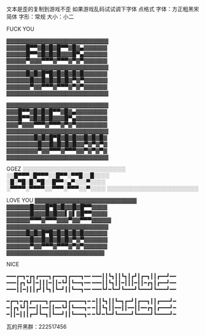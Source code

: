 文本是歪的复制到游戏不歪
如果游戏乱码试试调下字体
点格式  字体：方正粗黑宋简体  字形：常规   大小：小二

FUCK YOU 

▓▓▓▓▓▓▓▓▓▓▓▓▓▓▓▓▓▓▓▓▓▓▓▓▓▓
▓▓▓▓▓█▀▀▓█▓█▓█▀▀▓█▓▄▓▓▓▓▓▓
▓▓▓▓▓█▀▀▓█▓█▓█▓▓▓█▀▄▓▓▓▓▓▓
▓▓▓▓▓▀▓▓▓▀▀▀▓▀▀▀▓▀▓▀▓▓▓▓▓▓
▓▓▓▓▓▓▓▓▓▓▓▓▓▓▓▓▓▓▓▓▓▓▓▓▓▓
▓▓▓▓▓█▓█▓█▀█▓█▓█▓█▓█▓▓▓▓▓▓
▓▓▓▓▓▓█▓▓█▓█▓█▓█▓▀▓▀▓▓▓▓▓▓
▓▓▓▓▓▓▀▓▓▀▀▀▓▀▀▀▓▀▓▀▓▓▓▓▓▓
▓▓▓▓▓▓▓▓▓▓▓▓▓▓▓▓▓▓▓▓▓▓▓▓▓▓


▓▓▓▓▓▓▓▓▓▓▓▓▓▓▓▓▓▓▓▓▓▓▓▓▓▓
▓▓▓█▀▀▓█▓█▓█▀▀▓█▓▄▓▓▓▓▓▓▓▓
▓▓▓█▀▀▓█▓█▓█▓▓▓█▀▄▓▓▓▓▓▓▓▓
▓▓▓▀▓▓▓▀▀▀▓▀▀▀▓▀▓▀▓▓▓▓▓▓▓▓
▓▓▓▓▓▓▓▓▓▓▓▓▓▓▓▓▓▓▓▓▓▓▓▓▓▓
▓▓▓▓▓▓▓█▓█▓█▀█▓█▓█▓▓█▓█▓█▓
▓▓▓▓▓▓▓▓█▓▓█▓█▓█▓█▓▓▀▓▀▓▀▓
▓▓▓▓▓▓▓▓▀▓▓▀▀▀▓▀▀▀▓▓▀▓▀▓▀▓
▓▓▓▓▓▓▓▓▓▓▓▓▓▓▓▓▓▓▓▓▓▓▓▓▓▓

GGEZ
░░░░░░░░░░░░░░░░░░░░░░░░░░░
░░█▀▀▀░█▀▀▀░░█▀▀░▀▀█░░█░░░░
░█░▀█░█░▀█░░█▀▀░▄▀░░░▀░░░░
░▀▀▀▀░▀▀▀▀░░▀▀▀░▀▀▀░░▀░░░░
░░░░░░░░░░░░░░░░░░░░░░░░



LOVE YOU
▓▓▓▓▓▓▓▓▓▓▓▓▓▓▓▓▓▓▓▓▓▓▓▓▓▓
▓▓▓▓▓▓█▓▓▓█▀█▓█▓▓█▓█▀▀▓▓▓▓
▓▓▓▓▓▓█▓▓▓█▓█▓▓▌▓▌▓█▀▀▓▓▓▓
▓▓▓▓▓▓▀▀▀▓▀▀▀▓▓▓▀▓▓▀▀▀▓▓▓▓▓
▓▓▓▓▓▓▓▓▓▓▓▓▓▓▓▓▓▓▓▓▓▓▓▓▓▓
▓▓▓▓▓█▓█▓█▀█▓█▓█▓█▓█▓▓▓▓▓▓
▓▓▓▓▓▓█▓▓█▓█▓█▓█▓▀▓▀▓▓▓▓▓▓
▓▓▓▓▓▓▀▓▓▀▀▀▓▀▀▀▓▀▓▀▓▓▓▓▓▓
▓▓▓▓▓▓▓▓▓▓▓▓▓▓▓▓▓▓▓▓▓▓▓▓▓


NICE

━━━┏━┓━┏┓┏━━━┓┏━━━┓┏━━━┓━━
━━━┃┃┗┓┃┃┗┓┃┏┛┃┏━┓┃┃┏━━┛━━
━━━┃┏┓┗┛┃━┃┃┃━┃┃━┗┛┃┗━━┓━━
━━━┃┃┗┓┃┃━┃┃┃━┃┃━┏┓┃┏━━┛━━
━━━┃┃━┃┃┃┏┛┃┗┓┃┗━┛┃┃┗━━┓━━
━━━┗┛━┗━┛┗━━━┛┗━━━┛┗━━━┛━━

━┏━┓━┏┓┏━━━━┓┏━━━━┓┏━━━━┓━
━┃┃┗┓┃┃┗━┓┏━┛┃┏━━┓┃┃┏━━━┛━
━┃┏┓┗┛┃━━┃┃━━┃┃━━┗┛┃┗━━━┓━
━┃┃┗┓┃┃━━┃┃━━┃┃━━┏┓┃┏━━━┛━
━┃┃━┃┃┃┏━┛┗━┓┃┗━━┛┃┃┗━━━┓━
━┗┛━┗━┛┗━━━━┛┗━━━━┛┗━━━━┛━

瓦的开黑群：222517456